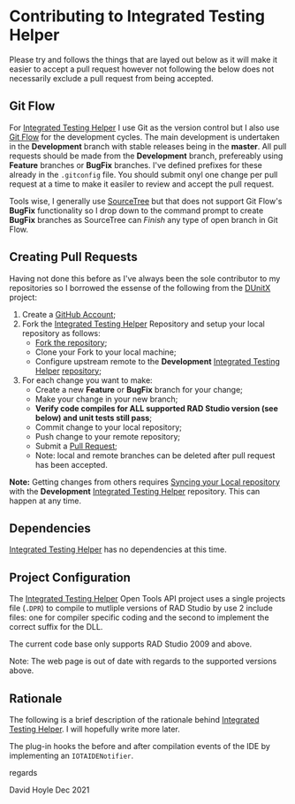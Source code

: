 # Contributing to Integrated Testing Helper

Please try and follows the things that are layed out below as it will make it easier to accept a pull request however not following the below does not necessarily exclude a pull request from being accepted.

## Git Flow

For [Integrated Testing Helper](https://www.davidghoyle.co.uk/WordPress/?page_id=874) I use Git as the version control but I also use [Git Flow](https://www.atlassian.com/git/tutorials/comparing-workflows/gitflow-workflow) for the development cycles. The main development is undertaken in the **Development** branch with stable releases being in the **master**. All pull requests should be made from the **Development** branch, prefereably using **Feature** branches or **BugFix** branches. I've defined prefixes for these already in the `.gitconfig` file. You should submit onyl one change per pull request at a time to make it easiler to review and accept the pull request.

Tools wise, I generally use [SourceTree](https://www.sourcetreeapp.com/) but that does not support Git Flow's **BugFix** functionality so I drop down to the command prompt to create **BugFix** branches as SourceTree can _Finish_ any type of open branch in Git Flow.

## Creating Pull Requests

Having not done this before as I've always been the sole contributor to my repositories so I borrowed the essense of the following from the [DUnitX](https://github.com/VSoftTechnologies/DUnitX) project:

1. Create a [GitHub Account](https://github.com/join);
2. Fork the [Integrated Testing Helper](https://www.davidghoyle.co.uk/WordPress/?page_id=874)
   Repository and setup your local repository as follows:
     * [Fork the repository](https://help.github.com/articles/fork-a-repo);
     * Clone your Fork to your local machine;
     * Configure upstream remote to the **Development**
       [Integrated Testing Helper](https://www.davidghoyle.co.uk/WordPress/?page_id=874)
       [repository](https://github.com/DGH2112/Integrated-Testing-Helper);
3. For each change you want to make:
     * Create a new **Feature** or **BugFix** branch for your change;
     * Make your change in your new branch;
     * **Verify code compiles for ALL supported RAD Studio version (see below) and unit tests still pass**;
     * Commit change to your local repository;
     * Push change to your remote repository;
     * Submit a [Pull Request](https://help.github.com/articles/using-pull-requests);
     * Note: local and remote branches can be deleted after pull request has been accepted.

**Note:** Getting changes from others requires [Syncing your Local repository](https://help.github.com/articles/syncing-a-fork) with the **Development** [Integrated Testing Helper](https://www.davidghoyle.co.uk/WordPress/?page_id=874) repository. This can happen at any time.

## Dependencies

[Integrated Testing Helper](https://www.davidghoyle.co.uk/WordPress/?page_id=874) has no dependencies at this time.

## Project Configuration

The [Integrated Testing Helper](https://www.davidghoyle.co.uk/WordPress/?page_id=874) Open Tools API project uses a single projects file (`.DPR`) to compile to mutliple versions of RAD Studio by use 2 include files: one for compiler specific coding and the second to implement the correct suffix for the DLL.

The current code base only supports RAD Studio 2009 and above.

Note: The web page is out of date with regards to the supported versions above.

## Rationale

The following is a brief description of the rationale behind [Integrated Testing Helper](https://www.davidghoyle.co.uk/WordPress/?page_id=874). I will hopefully write more later.

The plug-in hooks the before and after compilation events of the IDE by implementing an `IOTAIDENotifier`.

regards

David Hoyle Dec 2021
